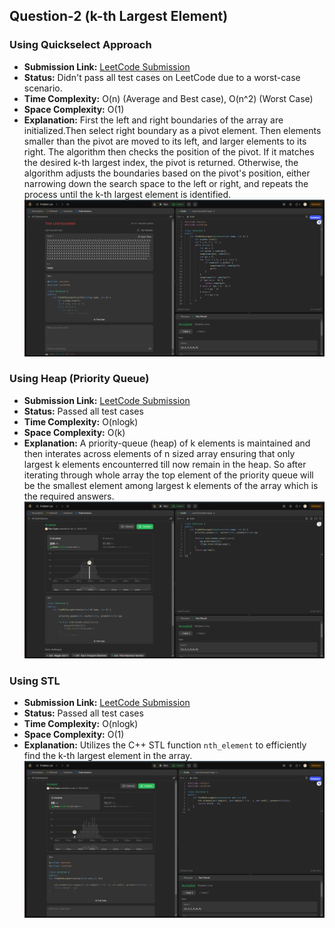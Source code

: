 ## Question-2 (k-th Largest Element)

### Using Quickselect Approach

- **Submission Link:** [LeetCode Submission](https://leetcode.com/problems/kth-largest-element-in-an-array/submissions/1148371798)
- **Status:** Didn't pass all test cases on LeetCode due to a worst-case scenario.
- **Time Complexity:** O(n) (Average and Best case), O(n^2) (Worst Case)
- **Space Complexity:** O(1)
- **Explanation:** First the left and right boundaries of the array are initialized.Then select right boundary as a pivot element. Then elements smaller than the pivot are moved to its left, and larger elements to its right. The algorithm then checks the position of the pivot. If it matches the desired k-th largest index, the pivot is returned. Otherwise, the algorithm adjusts the boundaries based on the pivot's position, either narrowing down the search space to the left or right, and repeats the process until the k-th largest element is identified.
  ![Submission Photo](<Screenshot from 2024-01-17 08-02-57.png>)

### Using Heap (Priority Queue)

- **Submission Link:** [LeetCode Submission](https://leetcode.com/problems/kth-largest-element-in-an-array/submissions/1148365508)
- **Status:** Passed all test cases
- **Time Complexity:** O(nlogk)
- **Space Complexity:** O(k)
- **Explanation:** A priority-queue (heap) of k elements is maintained and then interates across elements of n sized array ensuring that only largest k elements encounterred till now remain in the heap. So after iterating through whole array the top element of the priority queue will be the smallest element among largest k elements of the array which is the required answers.
  ![Submission Photo](<Screenshot from 2024-01-17 07-53-22.png>)

### Using STL

- **Submission Link:** [LeetCode Submission](https://leetcode.com/problems/kth-largest-element-in-an-array/submissions/1148381898)
- **Status:** Passed all test cases
- **Time Complexity:** O(nlogk)
- **Space Complexity:** O(1)
- **Explanation:** Utilizes the C++ STL function `nth_element` to efficiently find the k-th largest element in the array.
  ![Submission Photo](<Screenshot from 2024-01-17 08-21-14.png>)
